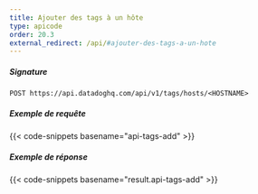 ```yaml
---
title: Ajouter des tags à un hôte
type: apicode
order: 20.3
external_redirect: /api/#ajouter-des-tags-a-un-hote
---
```


##### Signature
`POST https://api.datadoghq.com/api/v1/tags/hosts/<HOSTNAME>`
##### Exemple de requête
{{< code-snippets basename="api-tags-add" >}}
##### Exemple de réponse
{{< code-snippets basename="result.api-tags-add" >}}

